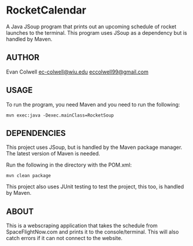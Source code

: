 # RocketCalendar

A Java JSoup program that prints out an upcoming schedule of rocket launches to the terminal. This program uses JSoup as a dependency but is handled by Maven.

## AUTHOR
Evan Colwell
ec-colwell@wiu.edu
eccolwell99@gmail.com

## USAGE

To run the program, you need Maven and you need to run the following:

``` mvn exec:java -Dexec.mainClass=RocketSoup ```

## DEPENDENCIES

This project uses JSoup, but is handled by the Maven package manager. The latest version of Maven is needed.

Run the following in the directory with the POM.xml:

``` mvn clean package ``` 

This project also uses JUnit testing to test the project, this too, is handled by Maven.

## ABOUT

This is a webscraping application that takes the schedule from SpaceFlightNow.com and prints it to the console/terminal. This will also catch errors if it can not connect to the website.
